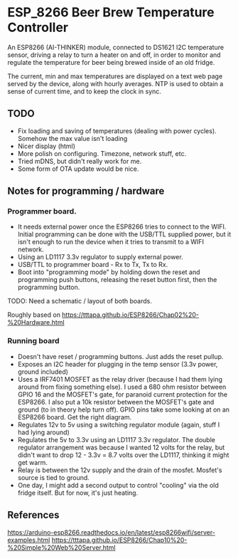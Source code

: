 # ESP_8266 Beer Brew Temperature Controller

An ESP8266 (AI-THINKER) module, connected to DS1621 I2C temperature sensor, driving a relay to turn a heater on and off, in order to monitor and regulate the temperature for beer being brewed inside of an old fridge.

The current, min and max temperatures are displayed on a text web page served by the device, along with hourly averages.    NTP is used to obtain a sense of current time, and to keep the clock in sync.

## TODO
- Fix loading and saving of temperatures (dealing with power cycles).  Somehow the max value isn't loading
- Nicer display (html)
- More polish on configuring.  Timezone, network stuff, etc.
- Tried mDNS, but didn't really work for me.
- Some form of OTA update would be nice.

## Notes for programming / hardware

### Programmer board.
- It needs external power once the ESP8266 tries to connect to the WIFI.  Initial programming can be done with the USB/TTL supplied power, but it isn't enough to run the device when it tries to transmit to a WIFI network.
- Using an LD1117 3.3v regulator to supply external power.
- USB/TTL to programmer board - Rx to Tx, Tx to Rx.
- Boot into "programming mode" by holding down the reset and programming push buttons, releasing the reset button first, then the programming button.

TODO: Need a schematic / layout of both boards.

Roughly based on https://tttapa.github.io/ESP8266/Chap02%20-%20Hardware.html

### Running board
- Doesn't have reset / programming buttons.  Just adds the reset pullup.
- Exposes an I2C header for plugging in the temp sensor (3.3v power, ground included)
- Uses a IRF7401 MOSFET as the relay driver (because I had them lying around from fixing something else).  I used a 680 ohm resistor between GPIO 16 and the MOSFET's gate, for paranoid current protection for the ESP8266.   I also put a 10k resistor between the MOSFET's gate and ground (to in theory help turn off).  GPIO pins take some looking at on an ESP8266 board.  Get the right diagram.
- Regulates 12v to 5v using a switching regulator module (again, stuff I had lying around)
- Regulates the 5v to 3.3v using an LD1117 3.3v regulator.  The double regulator arrangement was because I wanted 12 volts for the relay, but didn't want to drop 12 - 3.3v = 8.7 volts over the LD1117, thinking it might get warm.
- Relay is between the 12v supply and the drain of the mosfet.  Mosfet's source is tied to ground.
- One day, I might add a second output to control "cooling" via the old fridge itself.  But for now, it's just heating.

## References
https://arduino-esp8266.readthedocs.io/en/latest/esp8266wifi/server-examples.html
https://tttapa.github.io/ESP8266/Chap10%20-%20Simple%20Web%20Server.html
